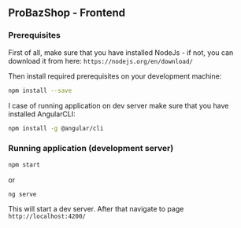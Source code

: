## ProBazShop - Frontend

### Prerequisites

First of all, make sure that you have installed NodeJs - if not, you can download it from here:
`https://nodejs.org/en/download/`

Then install required prerequisites on your development machine:

```bash
npm install --save
```

I case of running application on dev server make sure that you have installed AngularCLI:

```bash
npm install -g @angular/cli
```

### Running application (development server)

```bash
npm start
```
or 
```bash
ng serve
```

This will start a dev server. After that navigate to page `http://localhost:4200/`
